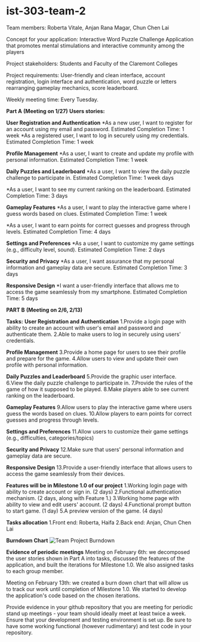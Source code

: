 # ist-303-team-2

Team members: Roberta Vitale, Anjan Rana Magar, Chun Chen Lai

Concept for your application: Interactive Word Puzzle Challenge Application that promotes mental stimulations and interactive community among the players

Project stakeholders: Students and Faculty of the Claremont Colleges

Project requirements: User-friendly and clean interface, account registration, login interface and authentication, word puzzle or letters rearranging gameplay mechanics, score leaderboard.

Weekly meeting time: Every Tuesday.

**Part A** **(Meeting on 1/27)**
**Users stories:**

**User Registration and Authentication**
*As a new user, I want to register for an account using my email and password.
Estimated Completion Time: 1 week
*As a registered user, I want to log in securely using my credentials.
Estimated Completion Time: 1 week

**Profile Management**
*As a user, I want to create and update my profile with personal information.
Estimated Completion Time: 1 week

**Daily Puzzles and Leaderboard**
*As a user, I want to view the daily puzzle challenge to participate in.
Estimated Completion Time: 1 week days

*As a user, I want to see my current ranking on the leaderboard.
Estimated Completion Time: 3 days

**Gameplay Features**
*As a user, I want to play the interactive game where I guess words based on clues.
Estimated Completion Time: 1 week

*As a user, I want to earn points for correct guesses and progress through levels.
Estimated Completion Time: 4 days

**Settings and Preferences**
*As a user, I want to customize my game settings (e.g., difficulty level, sound).
Estimated Completion Time: 2 days

**Security and Privacy**
*As a user, I want assurance that my personal information and gameplay data are secure.
Estimated Completion Time: 3 days

**Responsive Design**
*I want a user-friendly interface that allows me to access the game seamlessly from my smartphone.
Estimated Completion Time: 5 days

**PART B** **(Meeting on 2/6, 2/13)**

**Tasks:**
**User Registration and Authentication**
1.Provide a login page with ability to create an account with user's email and password and authenticate them.
2.Able to make users to log in securely using users' credentials.

**Profile Management**
3.Provide a home page for users to see their profile and prepare for the game.
4.Allow users to view and update their own profile with personal information.

**Daily Puzzles and Leaderboard**
5.Provide the graphic user interface.
6.View the daily puzzle challenge to participate in.
7.Provide the rules of the game of how it supposed to be played.
8.Make players able to see current ranking on the leaderboard.

**Gameplay Features**
9.Allow users to play the interactive game where users guess the words based on clues.
10.Allow players to earn points for correct guesses and progress through levels.

**Settings and Preferences**
11.Allow users to customize their game settings (e.g., difficulties, categories/topics)

**Security and Privacy**
12.Make sure that users' personal information and gameplay data are secure.

**Responsive Design**
13.Provide a user-friendly interface that allows users to access the game seamlessly from their devices.

**Features will be in Milestone 1.0 of our project**
1.Working login page with ability to create account or sign in. (2 days)
2.Functional authentication mechanism.                          (2 days, along with Feature 1.)
3.Working home page with ability to view and edit users' account. (2 days)
4.Functional prompt button to start game.                       (1 day)
5.A preview version of the game.                                (4 days)

**Tasks allocation**
1.Front end: Roberta, Haifa
2.Back end: Anjan, Chun Chen Lai

**Burndown Chart**
![Team Project Burndown](https://github.com/MikeLaiGitHub/ist-303-team-2/assets/123436580/64be8eab-d054-4155-84a3-a186971d9fe8)

**Evidence of periodic meetings**
Meeting on February 6th: we decomposed the user stories shown in Part A into tasks, discussed the features of the application, and built the iterations for Milestone 1.0. We also assigned tasks to each group member.

Meeting on February 13th: we created a burn down chart that will allow us to track our work until completion of Milestone 1.0. We started to develop the application's code based on the chosen iterations.

Provide evidence in your github repository that you are meeting for periodic stand up meetings - your team should ideally meet at least twice a week.
Ensure that your development and testing environment is set up. Be sure to have some working functional (however rudimentary) and test code in your repository.

